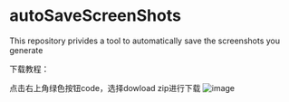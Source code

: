 # autoSaveScreenShots
This repository privides a tool to automatically save the screenshots you generate

下载教程：

  点击右上角绿色按钮code，选择dowload zip进行下载
  ![image](https://github.com/user-attachments/assets/d8de9cd4-2149-4f50-b886-853c2711a9a9)

